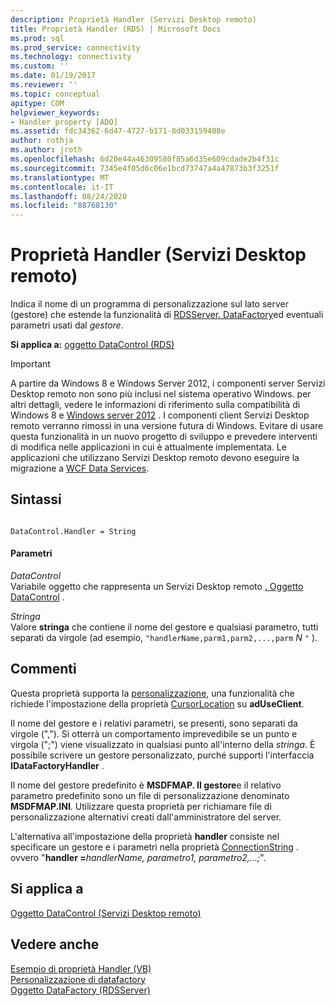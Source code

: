 ```yaml
---
description: Proprietà Handler (Servizi Desktop remoto)
title: Proprietà Handler (RDS) | Microsoft Docs
ms.prod: sql
ms.prod_service: connectivity
ms.technology: connectivity
ms.custom: ''
ms.date: 01/19/2017
ms.reviewer: ''
ms.topic: conceptual
apitype: COM
helpviewer_keywords:
- Handler property [ADO]
ms.assetid: fdc34362-6d47-4727-b171-8d033159408e
author: rothja
ms.author: jroth
ms.openlocfilehash: 6d20e44a46309580f85a6d35e609cdade2b4f31c
ms.sourcegitcommit: 7345e4f05d6c06e1bcd73747a4a47873b3f3251f
ms.translationtype: MT
ms.contentlocale: it-IT
ms.lasthandoff: 08/24/2020
ms.locfileid: "88768130"
---
```

# <a name="handler-property-rds"></a>Proprietà Handler (Servizi Desktop remoto)
Indica il nome di un programma di personalizzazione sul lato server (gestore) che estende la funzionalità di [RDSServer. DataFactory](./datafactory-object-rdsserver.md)ed eventuali parametri usati dal *gestore*.  
  
 **Si applica a:** [oggetto DataControl (RDS)](./datacontrol-object-rds.md)  
  
> [!IMPORTANT]
>  A partire da Windows 8 e Windows Server 2012, i componenti server Servizi Desktop remoto non sono più inclusi nel sistema operativo Windows. per altri dettagli, vedere le informazioni di riferimento sulla compatibilità di Windows 8 e [Windows server 2012](https://www.microsoft.com/download/details.aspx?id=27416) . I componenti client Servizi Desktop remoto verranno rimossi in una versione futura di Windows. Evitare di usare questa funzionalità in un nuovo progetto di sviluppo e prevedere interventi di modifica nelle applicazioni in cui è attualmente implementata. Le applicazioni che utilizzano Servizi Desktop remoto devono eseguire la migrazione a [WCF Data Services](https://go.microsoft.com/fwlink/?LinkId=199565).  
  
## <a name="syntax"></a>Sintassi  
  
```  
  
DataControl.Handler = String  
```  
  
#### <a name="parameters"></a>Parametri  
 *DataControl*  
 Variabile oggetto che rappresenta un Servizi Desktop remoto [. Oggetto DataControl](./datacontrol-object-rds.md) .  
  
 *Stringa*  
 Valore **stringa** che contiene il nome del gestore e qualsiasi parametro, tutti separati da virgole (ad esempio, `"handlerName,parm1,parm2,...,parm` *N* `"` ).  
  
## <a name="remarks"></a>Commenti  
 Questa proprietà supporta la [personalizzazione](../../guide/remote-data-service/datafactory-customization.md), una funzionalità che richiede l'impostazione della proprietà [CursorLocation](../ado-api/cursorlocation-property-ado.md) su **adUseClient**.  
  
 Il nome del gestore e i relativi parametri, se presenti, sono separati da virgole (","). Si otterrà un comportamento imprevedibile se un punto e virgola (";") viene visualizzato in qualsiasi punto all'interno della *stringa*. È possibile scrivere un gestore personalizzato, purché supporti l'interfaccia **IDataFactoryHandler** .  
  
 Il nome del gestore predefinito è **MSDFMAP. Il gestore**e il relativo parametro predefinito sono un file di personalizzazione denominato **MSDFMAP.INI**. Utilizzare questa proprietà per richiamare file di personalizzazione alternativi creati dall'amministratore del server.  
  
 L'alternativa all'impostazione della proprietà **handler** consiste nel specificare un gestore e i parametri nella proprietà [ConnectionString](../ado-api/connectionstring-property-ado.md) . ovvero "**handler =**_handlerName, parametro1, parametro2,...;_".  
  
## <a name="applies-to"></a>Si applica a  
 [Oggetto DataControl (Servizi Desktop remoto)](./datacontrol-object-rds.md)  
  
## <a name="see-also"></a>Vedere anche  
 [Esempio di proprietà Handler (VB)](./handler-property-example-vb.md)   
 [Personalizzazione di datafactory](../../guide/remote-data-service/datafactory-customization.md)   
 [Oggetto DataFactory (RDSServer)](./datafactory-object-rdsserver.md)